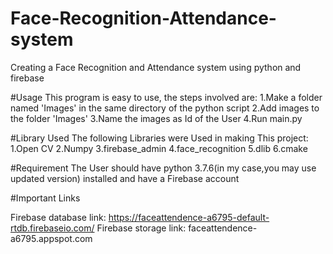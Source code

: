 # Face-Recognition-Attendance-system
Creating a Face Recognition and Attendance system using python and firebase

#Usage 
 This program is easy to use, the steps involved are:
1.Make a folder named 'Images' in the same directory of the python script
2.Add images to the folder 'Images'
3.Name the images as Id of the User
4.Run main.py 

#Library Used
The following Libraries were Used in making This project:
1.Open CV
2.Numpy
3.firebase_admin
4.face_recognition
5.dlib
6.cmake

#Requirement
The User should have python 3.7.6(in my case,you may use updated version) installed and have a Firebase account

#Important Links

Firebase database link: https://faceattendence-a6795-default-rtdb.firebaseio.com/
Firebase storage link: faceattendence-a6795.appspot.com
